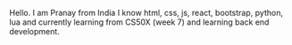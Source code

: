 Hello.
I am Pranay from India
I know html, css, js, react, bootstrap, python, lua and currently learning from CS50X (week 7) and learning back end development.
